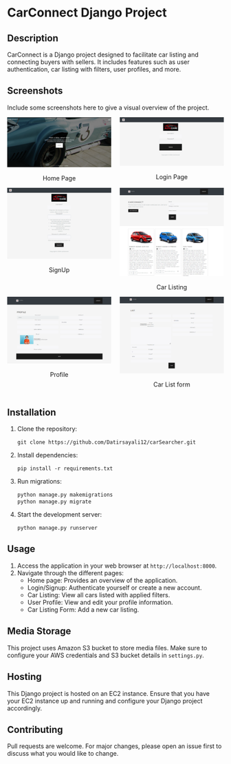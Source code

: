 # CarConnect Django Project

## Description
CarConnect is a Django project designed to facilitate car listing and connecting buyers with sellers. It includes features such as user authentication, car listing with filters, user profiles, and more.

## Screenshots
Include some screenshots here to give a visual overview of the project. 

<div style="display: flex; flex-direction: row;">
    <div style="margin-right: 20px;">
        <img src="screenshots/home.png" alt="Home Page" width="400"/>
        <p style="text-align: center;">Home Page</p>
    </div>
    <div>
        <img src="screenshots/login.png" alt="Login Page" width="400"/>
        <p style="text-align: center;">Login Page</p>
    </div>
</div>
<div style="display: flex; flex-direction: row;">
    <div style="margin-right: 20px;">
        <img src="screenshots/register.png" alt="Home Page" width="400"/>
        <p style="text-align: center;">SignUp</p>
    </div>
    <div>
        <img src="screenshots/list.png" alt="Login Page" width="400"/>
        <p style="text-align: center;">Car Listing</p>
    </div>
</div>

<div style="display: flex; flex-direction: row;">
    <div style="margin-right: 20px;">
        <img src="screenshots/profile.png" alt="Home Page" width="400"/>
        <p style="text-align: center;">Profile</p>
    </div>
    <div>
        <img src="screenshots/list_form.png" alt="Login Page" width="400"/>
        <p style="text-align: center;">Car List form</p>
    </div>
</div>


## Installation
1. Clone the repository:
    ```
    git clone https://github.com/Datirsayali12/carSearcher.git
    ```
2. Install dependencies:
    ```
    pip install -r requirements.txt
    ```
3. Run migrations:
    ```
    python manage.py makemigrations
    python manage.py migrate
    ```
4. Start the development server:
    ```
    python manage.py runserver
    ```

## Usage
1. Access the application in your web browser at `http://localhost:8000`.
2. Navigate through the different pages:
    - Home page: Provides an overview of the application.
    - Login/Signup: Authenticate yourself or create a new account.
    - Car Listing: View all cars listed with applied filters.
    - User Profile: View and edit your profile information.
    - Car Listing Form: Add a new car listing.

## Media Storage
This project uses Amazon S3 bucket to store media files. Make sure to configure your AWS credentials and S3 bucket details in `settings.py`.

## Hosting
This Django project is hosted on an EC2 instance. Ensure that you have your EC2 instance up and running and configure your Django project accordingly.

## Contributing
Pull requests are welcome. For major changes, please open an issue first to discuss what you would like to change.


